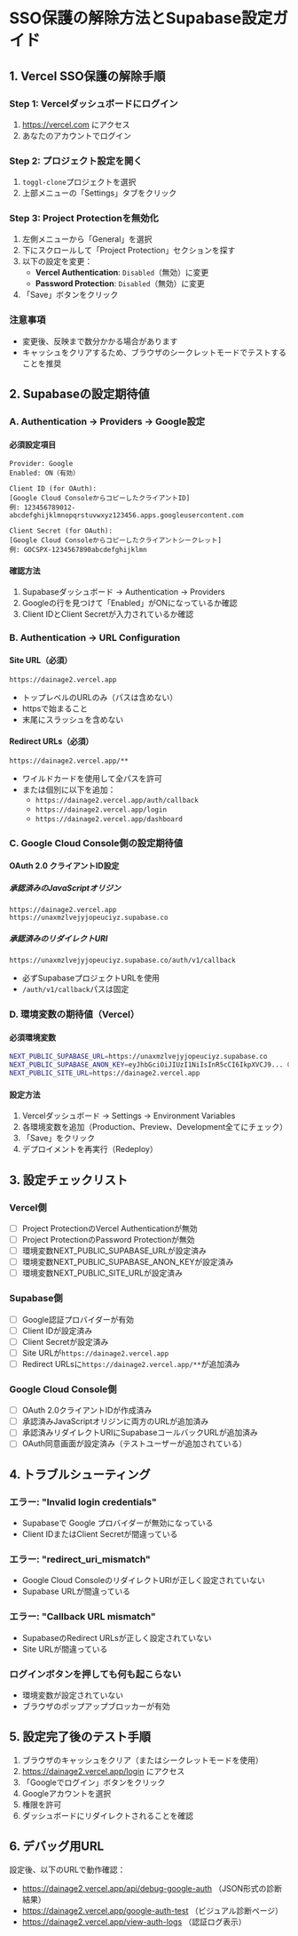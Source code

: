 # SSO保護の解除方法とSupabase設定ガイド

## 1. Vercel SSO保護の解除手順

### Step 1: Vercelダッシュボードにログイン
1. https://vercel.com にアクセス
2. あなたのアカウントでログイン

### Step 2: プロジェクト設定を開く
1. `toggl-clone`プロジェクトを選択
2. 上部メニューの「Settings」タブをクリック

### Step 3: Project Protectionを無効化
1. 左側メニューから「General」を選択
2. 下にスクロールして「Project Protection」セクションを探す
3. 以下の設定を変更：
   - **Vercel Authentication**: `Disabled`（無効）に変更
   - **Password Protection**: `Disabled`（無効）に変更
4. 「Save」ボタンをクリック

### 注意事項
- 変更後、反映まで数分かかる場合があります
- キャッシュをクリアするため、ブラウザのシークレットモードでテストすることを推奨

## 2. Supabaseの設定期待値

### A. Authentication → Providers → Google設定

#### 必須設定項目
```
Provider: Google
Enabled: ON（有効）

Client ID (for OAuth): 
[Google Cloud ConsoleからコピーしたクライアントID]
例: 123456789012-abcdefghijklmnopqrstuvwxyz123456.apps.googleusercontent.com

Client Secret (for OAuth):
[Google Cloud Consoleからコピーしたクライアントシークレット]
例: GOCSPX-1234567890abcdefghijklmn
```

#### 確認方法
1. Supabaseダッシュボード → Authentication → Providers
2. Googleの行を見つけて「Enabled」がONになっているか確認
3. Client IDとClient Secretが入力されているか確認

### B. Authentication → URL Configuration

#### Site URL（必須）
```
https://dainage2.vercel.app
```
- トップレベルのURLのみ（パスは含めない）
- httpsで始まること
- 末尾にスラッシュを含めない

#### Redirect URLs（必須）
```
https://dainage2.vercel.app/**
```
- ワイルドカードを使用して全パスを許可
- または個別に以下を追加：
  - `https://dainage2.vercel.app/auth/callback`
  - `https://dainage2.vercel.app/login`
  - `https://dainage2.vercel.app/dashboard`

### C. Google Cloud Console側の設定期待値

#### OAuth 2.0 クライアントID設定

##### 承認済みのJavaScriptオリジン
```
https://dainage2.vercel.app
https://unaxmzlvejyjopeuciyz.supabase.co
```

##### 承認済みのリダイレクトURI
```
https://unaxmzlvejyjopeuciyz.supabase.co/auth/v1/callback
```
- 必ずSupabaseプロジェクトURLを使用
- `/auth/v1/callback`パスは固定

### D. 環境変数の期待値（Vercel）

#### 必須環境変数
```bash
NEXT_PUBLIC_SUPABASE_URL=https://unaxmzlvejyjopeuciyz.supabase.co
NEXT_PUBLIC_SUPABASE_ANON_KEY=eyJhbGciOiJIUzI1NiIsInR5cCI6IkpXVCJ9...（実際のキー）
NEXT_PUBLIC_SITE_URL=https://dainage2.vercel.app
```

#### 設定方法
1. Vercelダッシュボード → Settings → Environment Variables
2. 各環境変数を追加（Production、Preview、Development全てにチェック）
3. 「Save」をクリック
4. デプロイメントを再実行（Redeploy）

## 3. 設定チェックリスト

### Vercel側
- [ ] Project ProtectionのVercel Authenticationが無効
- [ ] Project ProtectionのPassword Protectionが無効
- [ ] 環境変数NEXT_PUBLIC_SUPABASE_URLが設定済み
- [ ] 環境変数NEXT_PUBLIC_SUPABASE_ANON_KEYが設定済み
- [ ] 環境変数NEXT_PUBLIC_SITE_URLが設定済み

### Supabase側
- [ ] Google認証プロバイダーが有効
- [ ] Client IDが設定済み
- [ ] Client Secretが設定済み
- [ ] Site URLが`https://dainage2.vercel.app`
- [ ] Redirect URLsに`https://dainage2.vercel.app/**`が追加済み

### Google Cloud Console側
- [ ] OAuth 2.0クライアントIDが作成済み
- [ ] 承認済みJavaScriptオリジンに両方のURLが追加済み
- [ ] 承認済みリダイレクトURIにSupabaseコールバックURLが追加済み
- [ ] OAuth同意画面が設定済み（テストユーザーが追加されている）

## 4. トラブルシューティング

### エラー: "Invalid login credentials"
- Supabaseで Google プロバイダーが無効になっている
- Client IDまたはClient Secretが間違っている

### エラー: "redirect_uri_mismatch"
- Google Cloud ConsoleのリダイレクトURIが正しく設定されていない
- Supabase URLが間違っている

### エラー: "Callback URL mismatch"
- SupabaseのRedirect URLsが正しく設定されていない
- Site URLが間違っている

### ログインボタンを押しても何も起こらない
- 環境変数が設定されていない
- ブラウザのポップアップブロッカーが有効

## 5. 設定完了後のテスト手順

1. ブラウザのキャッシュをクリア（またはシークレットモードを使用）
2. https://dainage2.vercel.app/login にアクセス
3. 「Googleでログイン」ボタンをクリック
4. Googleアカウントを選択
5. 権限を許可
6. ダッシュボードにリダイレクトされることを確認

## 6. デバッグ用URL

設定後、以下のURLで動作確認：
- https://dainage2.vercel.app/api/debug-google-auth （JSON形式の診断結果）
- https://dainage2.vercel.app/google-auth-test （ビジュアル診断ページ）
- https://dainage2.vercel.app/view-auth-logs （認証ログ表示）